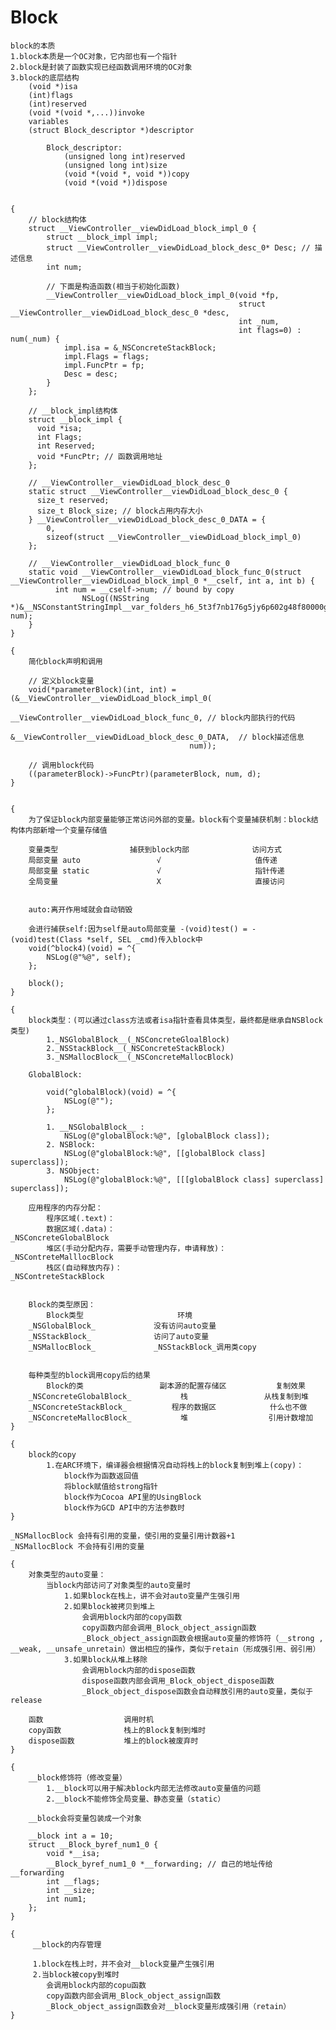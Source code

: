 #  Block
    block的本质
    1.block本质是一个OC对象，它内部也有一个指针
    2.block是封装了函数实现已经函数调用环境的OC对象
    3.block的底层结构
        (void *)isa
        (int)flags
        (int)reserved
        (void *(void *,...))invoke
        variables
        (struct Block_descriptor *)descriptor
        
            Block_descriptor:
                (unsigned long int)reserved
                (unsigned long int)size
                (void *(void *, void *))copy
                (void *(void *))dispose
            
            
    {
        // block结构体
        struct __ViewController__viewDidLoad_block_impl_0 {
            struct __block_impl impl;
            struct __ViewController__viewDidLoad_block_desc_0* Desc; // 描述信息
            int num;
            
            // 下面是构造函数(相当于初始化函数)
            __ViewController__viewDidLoad_block_impl_0(void *fp,
                                                       struct __ViewController__viewDidLoad_block_desc_0 *desc,
                                                       int _num,
                                                       int flags=0) : num(_num) {
                impl.isa = &_NSConcreteStackBlock;
                impl.Flags = flags;
                impl.FuncPtr = fp;
                Desc = desc;
            }
        };
        
        // __block_impl结构体
        struct __block_impl {
          void *isa;
          int Flags;
          int Reserved;
          void *FuncPtr; // 函数调用地址
        };
        
        // __ViewController__viewDidLoad_block_desc_0
        static struct __ViewController__viewDidLoad_block_desc_0 {
          size_t reserved;
          size_t Block_size; // block占用内存大小
        } __ViewController__viewDidLoad_block_desc_0_DATA = { 
            0, 
            sizeof(struct __ViewController__viewDidLoad_block_impl_0)
        };
        
        // __ViewController__viewDidLoad_block_func_0 
        static void __ViewController__viewDidLoad_block_func_0(struct __ViewController__viewDidLoad_block_impl_0 *__cself, int a, int b) {
              int num = __cself->num; // bound by copy
                    NSLog((NSString *)&__NSConstantStringImpl__var_folders_h6_5t3f7nb176g5jy6p602g48f80000gn_T_ViewController_36b3f2_mi_0, num);
        }
    }
    
    {
        简化block声明和调用
        
        // 定义block变量
        void(*parameterBlock)(int, int) = (&__ViewController__viewDidLoad_block_impl_0(
                                            __ViewController__viewDidLoad_block_func_0, // block内部执行的代码
                                            &__ViewController__viewDidLoad_block_desc_0_DATA,  // block描述信息
                                            num));

        // 调用block代码
        ((parameterBlock)->FuncPtr)(parameterBlock, num, d);
    }


    {
        为了保证block内部变量能够正常访问外部的变量。block有个变量捕获机制：block结构体内部新增一个变量存储值
        
        变量类型                捕获到block内部              访问方式
        局部变量 auto                 √                     值传递
        局部变量 static               √                     指针传递
        全局变量                      X                     直接访问
        
        
        auto:离开作用域就会自动销毁
        
        会进行捕获self:因为self是auto局部变量 -(void)test() = - (void)test(Class *self, SEL _cmd)传入block中
        void(^block4)(void) = ^{
            NSLog(@"%@", self);
        };
        
        block();
    }
    
    {
        block类型：(可以通过class方法或者isa指针查看具体类型，最终都是继承自NSBlock类型)
            1._NSGlobalBlock__(_NSConcreteGloalBlock)
            2._NSStackBlock__(_NSConcreteStackBlock)
            3._NSMallocBlock__(_NSConcreteMallocBlock)
            
        GlobalBlock:
          
            void(^globalBlock)(void) = ^{
                NSLog(@"");
            };
            
            1. __NSGlobalBlock__ : 
                NSLog(@"globalBlock:%@", [globalBlock class]);
            2. NSBlock: 
                NSLog(@"globalBlock:%@", [[globalBlock class] superclass]);
            3. NSObject: 
                NSLog(@"globalBlock:%@", [[[globalBlock class] superclass] superclass]);
                
        应用程序的内存分配：
            程序区域(.text)：
            数据区域(.data)：                          _NSConcreteGlobalBlock
            堆区(手动分配内存，需要手动管理内存，申请释放)：  _NSContreteMalllocBlock
            栈区(自动释放内存)：                         _NSContreteStackBlock
        
            
        Block的类型原因：
            Block类型                     环境
        _NSGlobalBlock_             没有访问auto变量
        _NSStackBlock_              访问了auto变量
        _NSMallocBlock_             _NSStackBlock_调用类copy
        
        
        每种类型的block调用copy后的结果
            Block的类                 副本源的配置存储区           复制效果
        _NSConcreteGlobalBlock_           栈                 从栈复制到堆
        _NSConcreteStackBlock_          程序的数据区            什么也不做
        _NSConcreteMallocBlock_           堆                  引用计数增加       
    }

    {
        block的copy
            1.在ARC环境下，编译器会根据情况自动将栈上的block复制到堆上(copy)：
                block作为函数返回值
                将block赋值给strong指针 
                block作为Cocoa API里的UsingBlock
                block作为GCD API中的方法参数时
    }
    
    _NSMallocBlock 会持有引用的变量，使引用的变量引用计数器+1
    _NSMallocBlock 不会持有引用的变量
    
    {
        对象类型的auto变量：
            当block内部访问了对象类型的auto变量时
                1.如果block在栈上，讲不会对auto变量产生强引用
                2.如果block被拷贝到堆上
                    会调用block内部的copy函数
                    copy函数内部会调用_Block_object_assign函数
                    _Block_object_assign函数会根据auto变量的修饰符（__strong , __weak, __unsafe_unretain）做出相应的操作，类似于retain（形成强引用、弱引用）
                3.如果block从堆上移除
                    会调用block内部的dispose函数
                    dispose函数内部会调用_Block_object_dispose函数
                    _Block_object_dispose函数会自动释放引用的auto变量，类似于release
        
        函数                  调用时机
        copy函数              栈上的Block复制到堆时
        dispose函数           堆上的block被废弃时
    }
    
    {
        __block修饰符（修改变量）
            1.__block可以用于解决block内部无法修改auto变量值的问题
            2.__block不能修饰全局变量、静态变量（static）
        
        __block会将变量包装成一个对象
        
        __block int a = 10;
        struct __Block_byref_num1_0 {
            void *__isa;
            __Block_byref_num1_0 *__forwarding; // 自己的地址传给__forwarding
            int __flags;
            int __size;
            int num1;
        };
    }
    
    {
         __block的内存管理
         
         1.block在栈上时，并不会对__block变量产生强引用
         2.当block被copy到堆时
            会调用block内部的copu函数
            copy函数内部会调用_Block_object_assign函数
            _Block_object_assign函数会对__block变量形成强引用（retain）
    }
